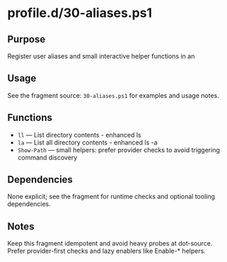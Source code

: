 profile.d/30-aliases.ps1
========================

Purpose
-------
Register user aliases and small interactive helper functions in an

Usage
-----
See the fragment source: `30-aliases.ps1` for examples and usage notes.

Functions
---------
- `ll` — List directory contents - enhanced ls
- `la` — List all directory contents - enhanced ls -a
- `Show-Path` — small helpers: prefer provider checks to avoid triggering command discovery

Dependencies
------------
None explicit; see the fragment for runtime checks and optional tooling dependencies.

Notes
-----
Keep this fragment idempotent and avoid heavy probes at dot-source. Prefer provider-first checks and lazy enablers like Enable-* helpers.
